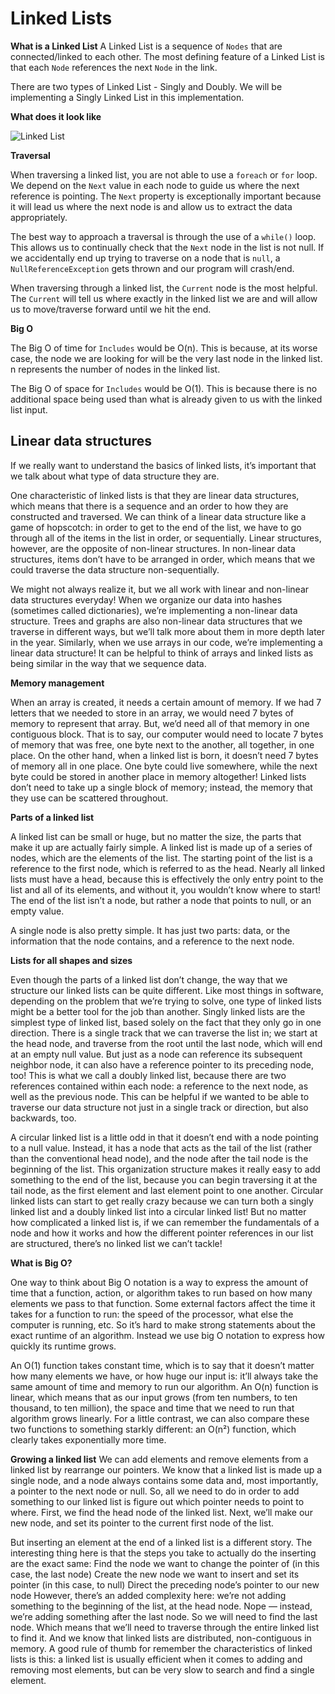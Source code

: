 # Linked Lists

**What is a Linked List**
A Linked List is a sequence of ```Nodes``` that are connected/linked to each other. The most defining feature of a Linked List is that each ```Node``` references the next ```Node``` in the link.

There are two types of Linked List - Singly and Doubly. We will be implementing a Singly Linked List in this implementation.

**What does it look like**

![Linked List](https://codefellows.github.io/common_curriculum/data_structures_and_algorithms/Code_401/class-05/resources/images/LinkedList1.PNG)

**Traversal**

When traversing a linked list, you are not able to use a ```foreach``` or ```for``` loop. We depend on the ```Next``` value in each node to guide us where the next reference is pointing. The ```Next``` property is exceptionally important because it will lead us where the next node is and allow us to extract the data appropriately.

The best way to approach a traversal is through the use of a ```while()``` loop. This allows us to continually check that the ```Next``` node in the list is not null. If we accidentally end up trying to traverse on a node that is ```null```, a ```NullReferenceException``` gets thrown and our program will crash/end.

When traversing through a linked list, the ```Current``` node is the most helpful. The ```Current``` will tell us where exactly in the linked list we are and will allow us to move/traverse forward until we hit the end.

**Big O**

The Big O of time for ```Includes``` would be O(n). This is because, at its worse case, the node we are looking for will be the very last node in the linked list. n represents the number of nodes in the linked list.

The Big O of space for ```Includes``` would be O(1). This is because there is no additional space being used than what is already given to us with the linked list input.

## Linear data structures

If we really want to understand the basics of linked lists, it’s important that we talk about what type of data structure they are.

One characteristic of linked lists is that they are linear data structures, which means that there is a sequence and an order to how they are constructed and traversed. We can think of a linear data structure like a game of hopscotch: in order to get to the end of the list, we have to go through all of the items in the list in order, or sequentially. Linear structures, however, are the opposite of non-linear structures. In non-linear data structures, items don’t have to be arranged in order, which means that we could traverse the data structure non-sequentially.

We might not always realize it, but we all work with linear and non-linear data structures everyday! When we organize our data into hashes (sometimes called dictionaries), we’re implementing a non-linear data structure. Trees and graphs are also non-linear data structures that we traverse in different ways, but we’ll talk more about them in more depth later in the year.
Similarly, when we use arrays in our code, we’re implementing a linear data structure! It can be helpful to think of arrays and linked lists as being similar in the way that we sequence data. 

**Memory management**

When an array is created, it needs a certain amount of memory. If we had 7 letters that we needed to store in an array, we would need 7 bytes of memory to represent that array. But, we’d need all of that memory in one contiguous block. That is to say, our computer would need to locate 7 bytes of memory that was free, one byte next to the another, all together, in one place.
On the other hand, when a linked list is born, it doesn’t need 7 bytes of memory all in one place. One byte could live somewhere, while the next byte could be stored in another place in memory altogether! Linked lists don’t need to take up a single block of memory; instead, the memory that they use can be scattered throughout.

**Parts of a linked list**

A linked list can be small or huge, but no matter the size, the parts that make it up are actually fairly simple. A linked list is made up of a series of nodes, which are the elements of the list.
The starting point of the list is a reference to the first node, which is referred to as the head. Nearly all linked lists must have a head, because this is effectively the only entry point to the list and all of its elements, and without it, you wouldn’t know where to start! The end of the list isn’t a node, but rather a node that points to null, or an empty value.

A single node is also pretty simple. It has just two parts: data, or the information that the node contains, and a reference to the next node.

**Lists for all shapes and sizes**

Even though the parts of a linked list don’t change, the way that we structure our linked lists can be quite different. Like most things in software, depending on the problem that we’re trying to solve, one type of linked lists might be a better tool for the job than another.
Singly linked lists are the simplest type of linked list, based solely on the fact that they only go in one direction. There is a single track that we can traverse the list in; we start at the head node, and traverse from the root until the last node, which will end at an empty null value.
But just as a node can reference its subsequent neighbor node, it can also have a reference pointer to its preceding node, too! This is what we call a doubly linked list, because there are two references contained within each node: a reference to the next node, as well as the previous node. This can be helpful if we wanted to be able to traverse our data structure not just in a single track or direction, but also backwards, too.

A circular linked list is a little odd in that it doesn’t end with a node pointing to a null value. Instead, it has a node that acts as the tail of the list (rather than the conventional head node), and the node after the tail node is the beginning of the list. This organization structure makes it really easy to add something to the end of the list, because you can begin traversing it at the tail node, as the first element and last element point to one another. Circular linked lists can start to get really crazy because we can turn both a singly linked list and a doubly linked list into a circular linked list!
But no matter how complicated a linked list is, if we can remember the fundamentals of a node and how it works and how the different pointer references in our list are structured, there’s no linked list we can’t tackle!

**What is Big O?**

One way to think about Big O notation is a way to express the amount of time that a function, action, or algorithm takes to run based on how many elements we pass to that function.
Some external factors affect the time it takes for a function to run: the speed of the processor, what else the computer is running, etc. So it’s hard to make strong statements about the exact runtime of an algorithm. Instead we use big O notation to express how quickly its runtime grows.

An O(1) function takes constant time, which is to say that it doesn’t matter how many elements we have, or how huge our input is: it’ll always take the same amount of time and memory to run our algorithm. An O(n) function is linear, which means that as our input grows (from ten numbers, to ten thousand, to ten million), the space and time that we need to run that algorithm grows linearly.
For a little contrast, we can also compare these two functions to something starkly different: an O(n²) function, which clearly takes exponentially more time. 

**Growing a linked list**
We can add elements and remove elements from a linked list by rearrange our pointers. We know that a linked list is made up a single node, and a node always contains some data and, most importantly, a pointer to the next node or null. So, all we need to do in order to add something to our linked list is figure out which pointer needs to point to where.
First, we find the head node of the linked list.
Next, we’ll make our new node, and set its pointer to the current first node of the list.

But inserting an element at the end of a linked list is a different story. The interesting thing here is that the steps you take to actually do the inserting are the exact same:
Find the node we want to change the pointer of (in this case, the last node)
Create the new node we want to insert and set its pointer (in this case, to null)
Direct the preceding node’s pointer to our new node
However, there’s an added complexity here: we’re not adding something to the beginning of the list, at the head node. Nope — instead, we’re adding something after the last node. So we will need to find the last node. Which means that we’ll need to traverse through the entire linked list to find it. And we know that linked lists are distributed, non-contiguous in memory.
A good rule of thumb for remember the characteristics of linked lists is this:
a linked list is usually efficient when it comes to adding and removing most elements, but can be very slow to search and find a single element.


